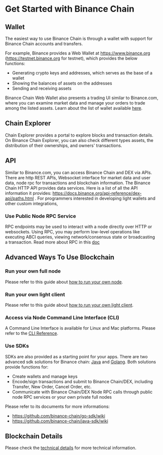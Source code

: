 # Get Started with Binance Chain


## Wallet

The easiest way to use Binance Chain is through a wallet with support for Binance Chain accounts and transfers.

For example, Binance provides a Web Wallet at https://www.binance.org (https://testnet.binance.org for testnet), which provides the below functions:

- Generating crypto keys and addresses, which serves as the base of a wallet
- Showing the balances of assets on the addresses
- Sending and receiving assets

Binance Chain Web Wallet also presents a trading UI similar to Binance.com, where you can examine market data and manage your orders to trade among the listed assets. Learn about the list of wallet available [here](wallets.md).

## Chain Explorer
Chain Explorer provides a portal to explore blocks and transaction details. On Binance Chain Explorer, you can also check different types assets, the distribution of their ownerships, and owners' transactions.

## API
Similar to Binance.com, you can access Binance Chain and DEX via APIs. There are http REST APIs, Websocket interface for market data and user data, node rpc for transactions and blockchain information. The Binance Chain HTTP API provides data services. Here is a list of all the API information it provides: <https://docs.binance.org/api-reference/dex-api/paths.html> . For programmers interested in developing light wallets and other custom integrations,

### Use Public Node RPC Service 
RPC endpoints may be used to interact with a node directly over HTTP or websockets. Using RPC, you may perform low-level operations like executing ABCI queries, viewing network/consensus state or broadcasting a transaction. Read more about RPC in this [doc](api-reference/node-rpc.md)

## Advanced Ways To Use Blockchain
### Run your own full node

Please refer to this guide about [how to run your own node](fullnode.md).
### Run your own light client

Please refer to this guide about [how to run your own light client](light-client.md).

### Access via Node Command Line Interface (CLI)

A Command Line Interface is available for Linux and Mac platforms. Please refer to the
[CLI Reference](api-reference/cli.md).

### Use SDKs

SDKs are also provided as a starting point for your apps. There are two advanced sdk solutions for Binance chain: [Java](<https://github.com/binance-chain/java-sdk>) and [Golang](<https://github.com/binance-chain/go-sdk>). Both solutions provide functions for:
* Create wallets and manage keys
* Encode/sign transactions and submit to Binance Chain/DEX, including Transfer, New Order, Cancel Order, etc.
* Communicate with Binance Chain/DEX Node RPC calls through public node RPC services or your own private full nodes

Please refer to its documents for more informations:

* <https://github.com/binance-chain/go-sdk/wiki>
* <https://github.com/binance-chain/java-sdk/wiki>
## Blockchain Details
Please check the [technical details](index.md#technology-details) for more technical information.
